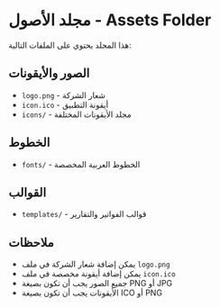 # مجلد الأصول - Assets Folder

هذا المجلد يحتوي على الملفات التالية:

## الصور والأيقونات
- `logo.png` - شعار الشركة
- `icon.ico` - أيقونة التطبيق
- `icons/` - مجلد الأيقونات المختلفة

## الخطوط
- `fonts/` - الخطوط العربية المخصصة

## القوالب
- `templates/` - قوالب الفواتير والتقارير

## ملاحظات
- يمكن إضافة شعار الشركة في ملف `logo.png`
- يمكن إضافة أيقونة مخصصة في ملف `icon.ico`
- جميع الصور يجب أن تكون بصيغة PNG أو JPG
- الأيقونات يجب أن تكون بصيغة ICO أو PNG
